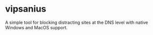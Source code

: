 # vipsanius
A simple tool for blocking distracting sites at the DNS level with native Windows and MacOS support.
